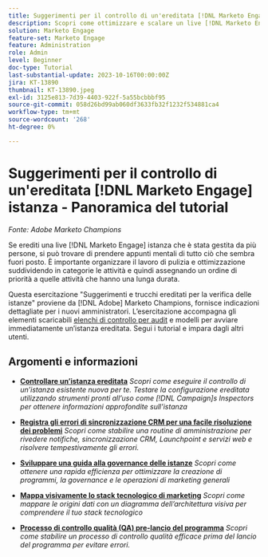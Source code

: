 ```yaml
---
title: Suggerimenti per il controllo di un'ereditata [!DNL Marketo Engage] istanza
description: Scopri come ottimizzare e scalare un live [!DNL Marketo Engage] istanza ereditata.
solution: Marketo Engage
feature-set: Marketo Engage
feature: Administration
role: Admin
level: Beginner
doc-type: Tutorial
last-substantial-update: 2023-10-16T00:00:00Z
jira: KT-13890
thumbnail: KT-13890.jpeg
exl-id: 3125e813-7d39-4403-922f-5a55bcbbbf95
source-git-commit: 058d26bd99ab060df3633fb32f1232f534881ca4
workflow-type: tm+mt
source-wordcount: '268'
ht-degree: 0%

---
```


# Suggerimenti per il controllo di un&#39;ereditata [!DNL Marketo Engage] istanza - Panoramica del tutorial

*Fonte: Adobe Marketo Champions*

Se erediti una live [!DNL Marketo Engage] istanza che è stata gestita da più persone, si può trovare di prendere appunti mentali di tutto ciò che sembra fuori posto. È importante organizzare il lavoro di pulizia e ottimizzazione suddividendo in categorie le attività e quindi assegnando un ordine di priorità a quelle attività che hanno una lunga durata.

Questa esercitazione &quot;Suggerimenti e trucchi ereditati per la verifica delle istanze&quot; proviene da [!DNL Adobe] Marketo Champions, fornisce indicazioni dettagliate per i nuovi amministratori. L’esercitazione accompagna gli elementi scaricabili [elenchi di controllo per audit](https://experienceleague.adobe.com/docs/marketo/using/getting-started-with-marketo/inheriting-a-marketo-engage-instance/where-to-start.html) e modelli per avviare immediatamente un’istanza ereditata. Segui i tutorial e impara dagli altri utenti.

## Argomenti e informazioni

* **[Controllare un’istanza ereditata](/help/marketo-tutorial-inherited-instance/audit-an-inherted-instance.md)**
  *Scopri come eseguire il controllo di un’istanza esistente nuova per te. Testare la configurazione ereditata utilizzando strumenti pronti all’uso come [!DNL Campaign]s Inspectors per ottenere informazioni approfondite sull’istanza*

* **[Registra gli errori di sincronizzazione CRM per una facile risoluzione dei problemi](/help/marketo-tutorial-inherited-instance/log-crm-sync-errors-for-easy-troubleshooting.md)**
  *Scopri come stabilire una routine di amministrazione per rivedere notifiche, sincronizzazione CRM, Launchpoint e servizi web e risolvere tempestivamente gli errori.*

* **[Sviluppare una guida alla governance delle istanze](/help/marketo-tutorial-inherited-instance/develop-an-instance-governance-guide.md)**
  *Scopri come ottenere una rapida efficienza per ottimizzare la creazione di programmi, la governance e le operazioni di marketing generali*

* **[Mappa visivamente lo stack tecnologico di marketing](/help/marketo-tutorial-inherited-instance/create-a-visual-data-flow-diagram.md)**
  *Scopri come mappare le origini dati con un diagramma dell’architettura visiva per comprendere il tuo stack tecnologico*

* **[Processo di controllo qualità (QA) pre-lancio del programma](/help/marketo-tutorial-inherited-instance/essential-program-pre-launch-qa.md)**
  *Scopri come stabilire un processo di controllo qualità efficace prima del lancio del programma per evitare errori.*
